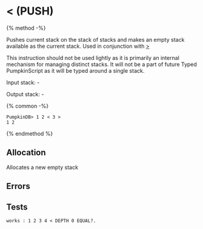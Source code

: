 # \< (PUSH)

{% method -%}

Pushes current stack on the stack of stacks and makes an empty stack
available as the current stack. Used in conjunction with [>](POP.md)

This instruction should not be used lightly as it is primarily an
internal mechanism for managing distinct stacks. It will not be
a part of future Typed PumpkinScript as it will be typed around a single stack.

Input stack: -

Output stack: -

{% common -%}

```
PumpkinDB> 1 2 < 3 >
1 2 
```

{% endmethod %}

## Allocation

Allocates a new empty stack

## Errors

## Tests

```test
works : 1 2 3 4 < DEPTH 0 EQUAL?.
```

